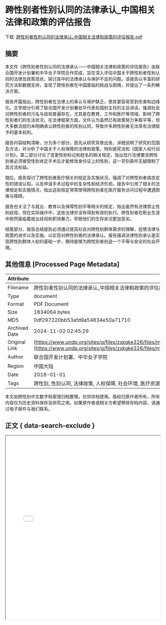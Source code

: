 # 跨性别者性别认同的法律承认_中国相关法律和政策的评估报告

<!-- tcd_download_link -->
下载: <a href="跨性别者性别认同的法律承认_中国相关法律和政策的评估报告.pdf" download>跨性别者性别认同的法律承认_中国相关法律和政策的评估报告.pdf</a>
<!-- tcd_download_link_end -->

## 摘要

<!-- tcd_abstract -->
本文件《跨性别者性别认同的法律承认——中国相关法律和政策的评估报告》由联合国开发计划署和中华女子学院合作完成，旨在深入评估中国关于跨性别者性别认同的法律及政策现状，探讨其中的法律承认与保护不足的问题。该报告以丰富的研究方法和数据支持，呈现了跨性别者在中国面临的挑战与困境，并提出了一系列解决方案。

报告开篇指出，跨性别者在法律上的承认与保护缺乏，使其更容易受到伤害和边缘化。文学部分引用了联合国开发计划署驻华代表处国别主任的主旨讲话，强调社会对跨性别者的污名与歧视普遍存在，尤其是在教育、工作和医疗等领域，影响了跨性别者们的生活状况。在法律框架方面，文件认为虽然已有政策努力争取平等，但大多数法规仍未明确承认跨性别者的性别认同，导致许多跨性别者无法享有法律赋予的基本权利。

报告内容结构清晰，分为多个部分，首先从研究背景出发，详细说明了研究的范围及方法，并分析了中国关于人权保障的法律和政策，特别是宪法和《国家人权行动计划》。第二部分讨论了变更性别标记和姓名的相关规定，指出现行法律要求跨性别者必须接受性别肯定手术后才能修改身份证上的性别，这一苛刻条件无疑限制了其合法权益。

随后，报告探讨了跨性别者医疗相关的规定及实施状况，强调了对跨性别者病态定性的错误认知，以及申请手术过程中的复杂性和经济负担。报告中引用了相关的法律规定和实施情况，指出这些规定常常使得跨性别者在医疗服务访问过程中遭遇困难与障碍。

报告也关注了与就业、教育以及保障性别平等相关的规定，指出虽然有法律禁止性别歧视，但在实际操作中，这些法律并没有得到有效的执行。跨性别者在职业生涯中依然面临着就业歧视和职场暴力，导致他们的生存状况更加恶劣。

结尾部分，报告总结提到必须通过提高社会对跨性别群体需求的理解，促使法律与政策的进步以及实施，以实现对跨性别者的法律承认。报告强调法律性别承认是实现跨性别群体人权的基础一步，期待能够为跨性别者创造一个平等与安全的社会环境。

<!-- tcd_abstract_end -->

## 其他信息 [Processed Page Metadata]

| Attribute       | Value                                  |
|-----------------|----------------------------------------|
| Filename        | 跨性别者性别认同的法律承认_中国相关法律和政策的评估报告.pdf                             |
| Type            | document                                 |
| Format          | PDF Document                               |
| Size            | 1834064 bytes                           |
| MD5             | 0df297220bb53afd9a54834e50a71710                                  |
| Archived Date   | 2024-11-02 02:45:29                             |
| Original Link   | [https://www.undp.org/sites/g/files/zskgke326/files/migration/asia_pacific_rbap/81e35c0bbe5b80d746519d11bb00d20cb33c8990b529c6664137bf2127ce73cd.pdf](https://www.undp.org/sites/g/files/zskgke326/files/migration/asia_pacific_rbap/81e35c0bbe5b80d746519d11bb00d20cb33c8990b529c6664137bf2127ce73cd.pdf)                         |
| Author          | 联合国开发计划署、中华女子学院                               |
| Region          | 中国大陆                               |
| Date            | 2018-01-01                                 |
| Tags            | 跨性别, 性别认同, 法律政策, 人权保障, 社会环境, 医疗资源, 就业歧视, 性别重置, 联合国                                 |

本文由跨性别中文数字档案馆归档整理，仅供存档使用。版权归原作者所有，所有内容仅为历史资料保存及研究之用。如果原作者或相关方希望移除存档内容，请通过电子邮件与我们联系。

## 正文 { data-search-exclude }

<!-- tcd_main_text -->
<iframe src="../跨性别者性别认同的法律承认_中国相关法律和政策的评估报告.pdf" width="100%" height="600px">
    <p>无法显示PDF，请下载查看。</p>
</iframe>
<!-- tcd_main_text_end -->

